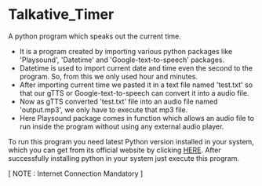 # Talkative_Timer

A python program which speaks out the current time.

- It is a program created by importing various python packages like 'Playsound', 'Datetime' and 'Google-text-to-speech' packages. 
- Datetime is used to import current date and time even the second to the program. So, from this we only used hour and minutes. 
- After importing current time we pasted it in a text file named 'test.txt' so that our gTTS or Google-text-to-speech can convert it into a audio file. 
- Now as gTTS converted 'test.txt' file into an audio file named 'output.mp3', we only have to execute that mp3 file. 
- Here Playsound package comes in function which allows an audio file to run inside the program without using any external audio player.

To run this program you need latest Python version installed in your system, which you can get from its official website by clicking [HERE](https://www.python.org/downloads/release/python-386/). 
After successfully installing python in your system just execute this program.

[ NOTE : Internet Connection Mandatory ]
